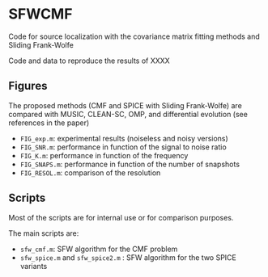 # SFWCMF
Code for source localization with the covariance matrix fitting methods and Sliding Frank-Wolfe

Code and data to reproduce the results of XXXX

## Figures

The proposed methods (CMF and SPICE with Sliding Frank-Wolfe) are compared with MUSIC, CLEAN-SC, OMP, and differential evolution (see references in the paper)

* `FIG_exp.m`: experimental results (noiseless and noisy versions)
* `FIG_SNR.m`: performance in function of the signal to noise ratio
* `FIG_K.m`: performance in function of the frequency
* `FIG_SNAPS.m`: performance in function of the number of snapshots
* `FIG_RESOL.m`: comparison of the resolution

## Scripts

Most of the scripts are for internal use or for comparison purposes.

The main scripts are:

* `sfw_cmf.m`: SFW algorithm for the CMF problem
* `sfw_spice.m` and `sfw_spice2.m` : SFW algorithm for the two SPICE variants
